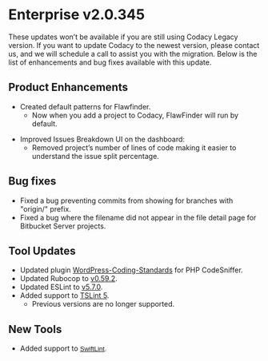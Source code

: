 # Enterprise v2.0.345

These updates won’t be available if you are still using Codacy Legacy
version. If you want to update Codacy to the newest version, please
contact us,
and we will schedule a call to assist you with the migration. Below is
the list of enhancements and bug fixes available with this update.

## Product Enhancements

-   Created default patterns for Flawfinder.
    -   Now when you add a project to Codacy, FlawFinder will run by
        default.

<!-- -->

-   Improved Issues Breakdown UI on the dashboard:
    -   Removed project’s number of lines of code making it easier to
        understand the issue split percentage.

## Bug fixes

-   Fixed a bug preventing commits from showing for branches with
    "origin/" prefix.
-   Fixed a bug where the filename did not appear in the file detail
    page for Bitbucket Server projects.

## Tool Updates

-   Updated plugin <span
    class="wysiwyg-color-blue90 wysiwyg-underline">[WordPress-Coding-Standards](https://github.com/WordPress-Coding-Standards/WordPress-Coding-Standards)</span> for
    PHP CodeSniffer.
-   Updated Rubocop to <span
    class="wysiwyg-color-blue90 wysiwyg-underline">[v0.59.2](https://github.com/rubocop-hq/rubocop/blob/master/relnotes/v0.59.2.md)</span>.
-   Updated ESLint to <span
    class="wysiwyg-color-blue90 wysiwyg-underline">[v5.7.0](https://eslint.org/blog/2018/10/eslint-v5.7.0-released)</span>.
-   Added support to <span
    class="wysiwyg-color-blue90 wysiwyg-underline">[TSLint
    5](https://www.npmjs.com/package/tslint/v/5.11.0)</span>.
    -   Previous versions are no longer supported.

## New Tools

-   Added support to <span
    class="wysiwyg-color-blue90 wysiwyg-underline"
    style="font-family: Verdana, Arial, Helvetica, sans-serif; font-size: 13px;">[SwiftLint](https://github.com/realm/SwiftLint)</span><span
    style="font-family: Verdana, Arial, Helvetica, sans-serif; font-size: 13px;">.</span>
